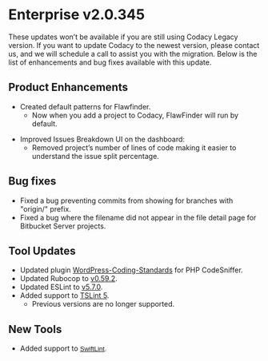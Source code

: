 # Enterprise v2.0.345

These updates won’t be available if you are still using Codacy Legacy
version. If you want to update Codacy to the newest version, please
contact us,
and we will schedule a call to assist you with the migration. Below is
the list of enhancements and bug fixes available with this update.

## Product Enhancements

-   Created default patterns for Flawfinder.
    -   Now when you add a project to Codacy, FlawFinder will run by
        default.

<!-- -->

-   Improved Issues Breakdown UI on the dashboard:
    -   Removed project’s number of lines of code making it easier to
        understand the issue split percentage.

## Bug fixes

-   Fixed a bug preventing commits from showing for branches with
    "origin/" prefix.
-   Fixed a bug where the filename did not appear in the file detail
    page for Bitbucket Server projects.

## Tool Updates

-   Updated plugin <span
    class="wysiwyg-color-blue90 wysiwyg-underline">[WordPress-Coding-Standards](https://github.com/WordPress-Coding-Standards/WordPress-Coding-Standards)</span> for
    PHP CodeSniffer.
-   Updated Rubocop to <span
    class="wysiwyg-color-blue90 wysiwyg-underline">[v0.59.2](https://github.com/rubocop-hq/rubocop/blob/master/relnotes/v0.59.2.md)</span>.
-   Updated ESLint to <span
    class="wysiwyg-color-blue90 wysiwyg-underline">[v5.7.0](https://eslint.org/blog/2018/10/eslint-v5.7.0-released)</span>.
-   Added support to <span
    class="wysiwyg-color-blue90 wysiwyg-underline">[TSLint
    5](https://www.npmjs.com/package/tslint/v/5.11.0)</span>.
    -   Previous versions are no longer supported.

## New Tools

-   Added support to <span
    class="wysiwyg-color-blue90 wysiwyg-underline"
    style="font-family: Verdana, Arial, Helvetica, sans-serif; font-size: 13px;">[SwiftLint](https://github.com/realm/SwiftLint)</span><span
    style="font-family: Verdana, Arial, Helvetica, sans-serif; font-size: 13px;">.</span>
